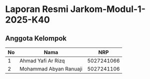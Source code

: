 # Laporan Resmi Jarkom-Modul-1-2025-K40

## Anggota Kelompok

| No | Nama                   | NRP         |
|----|------------------------|-------------|
| 1  | Ahmad Yafi Ar Rizq | 5027241066  |
| 2  | Mohammad Abyan Ranuaji     | 5027241106  |
